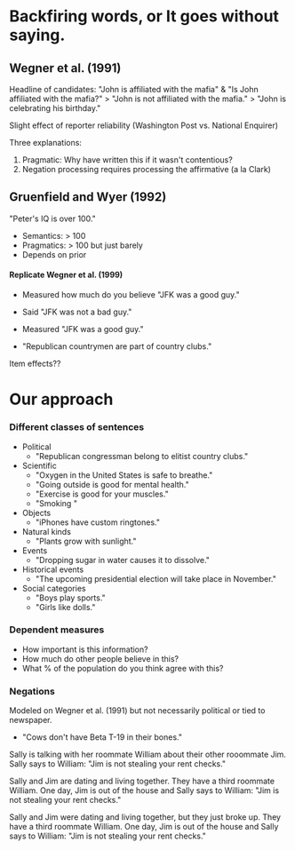 # Backfiring words, or It goes without saying.


## Wegner et al. (1991)



Headline of candidates:
"John is affiliated with the mafia" & "Is John affiliated with the mafia?" > "John is not affiliated with the mafia." > "John is celebrating his birthday."

Slight effect of reporter reliability (Washington Post vs. National Enquirer)

Three explanations:

1. Pragmatic: Why have written this if it wasn't contentious?
2. Negation processing requires processing the affirmative (a la Clark)

## Gruenfield and Wyer (1992)

"Peter's IQ is over 100."

+ Semantics: > 100
+ Pragmatics: > 100 but just barely
+ Depends on prior

#### Replicate Wegner et al. (1999)

+ Measured how much do you believe "JFK was a good guy."
+ Said "JFK was not a bad guy."
+ Measured "JFK was a good guy."

+ "Republican countrymen are part of country clubs."

Item effects??


# Our approach

### Different classes of sentences

+ Political
	+ "Republican congressman belong to elitist country clubs."
+ Scientific
	+ "Oxygen in the United States is safe to breathe."
	+ "Going outside is good for mental health."
	+ "Exercise is good for your muscles."
	+ "Smoking "
+ Objects
	+ "iPhones have custom ringtones."	
+ Natural kinds
	+ "Plants grow with sunlight."
+ Events
	+ "Dropping sugar in water causes it to dissolve."
+ Historical events
	+ "The upcoming presidential election will take place in November."
+ Social categories
	+ "Boys play sports."
	+ "Girls like dolls."
	

	
### Dependent measures

+ How important is this information?
+ How much do other people believe in this?
+ What % of the population do you think agree with this?

### Negations

Modeled on Wegner et al. (1991) but not necessarily political or tied to newspaper.

+ "Cows don't have Beta T-19 in their bones."

Sally is talking with her roommate William about their other rooommate Jim. 
Sally says to William: "Jim is not stealing your rent checks."

Sally and Jim are dating and living together. They have a third roommate William.
One day, Jim is out of the house and Sally says to William: "Jim is not stealing your rent checks."

Sally and Jim were dating and living together, but they just broke up. They have a third roommate William.
One day, Jim is out of the house and Sally says to William: "Jim is not stealing your rent checks."



